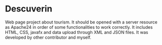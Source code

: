 # Descuverin
Web page project about tourism. It should be opened with a server resource as Apache24 in order of some functionalities to work correctly. It includes HTML, CSS, javafx and data upload through XML and JSON files.
It was developed by other contributor and myself.
